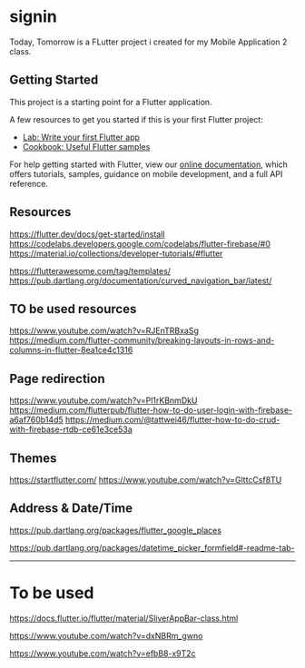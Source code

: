 # signin

Today, Tomorrow is a FLutter project i created for my Mobile Application 2 class.

## Getting Started

This project is a starting point for a Flutter application.

A few resources to get you started if this is your first Flutter project:

- [Lab: Write your first Flutter app](https://flutter.io/docs/get-started/codelab)
- [Cookbook: Useful Flutter samples](https://flutter.io/docs/cookbook)

For help getting started with Flutter, view our 
[online documentation](https://flutter.io/docs), which offers tutorials, 
samples, guidance on mobile development, and a full API reference.


## Resources

https://flutter.dev/docs/get-started/install
https://codelabs.developers.google.com/codelabs/flutter-firebase/#0
https://material.io/collections/developer-tutorials/#flutter

https://flutterawesome.com/tag/templates/
https://pub.dartlang.org/documentation/curved_navigation_bar/latest/

## TO be used resources
https://www.youtube.com/watch?v=RJEnTRBxaSg
https://medium.com/flutter-community/breaking-layouts-in-rows-and-columns-in-flutter-8ea1ce4c1316

## Page redirection
https://www.youtube.com/watch?v=Pl1rKBnmDkU
https://medium.com/flutterpub/flutter-how-to-do-user-login-with-firebase-a6af760b14d5
https://medium.com/@tattwei46/flutter-how-to-do-crud-with-firebase-rtdb-ce61e3ce53a

## Themes
https://startflutter.com/
https://www.youtube.com/watch?v=GlttcCsf8TU

## Address & Date/Time
https://pub.dartlang.org/packages/flutter_google_places

https://pub.dartlang.org/packages/datetime_picker_formfield#-readme-tab-

_____________________________________________________________
# To be used
https://docs.flutter.io/flutter/material/SliverAppBar-class.html

https://www.youtube.com/watch?v=dxNBRm_gwno

https://www.youtube.com/watch?v=efbB8-x9T2c
